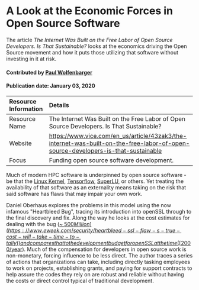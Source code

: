 # A Look at the Economic Forces in Open Source Software

<!--deck text start-->
The article *The Internet Was Built on the Free Labor of Open Source Developers.
Is That Sustainable?* looks at the economics driving the Open Source movement and how it puts those utilizing that software without investing in it at risk.
<!--deck text end-->

#### Contributed by [Paul Wolfenbarger](https://github.com/prwolfe "Paul Wolfenbarger's GitHub Profile")
#### Publication date: January 03, 2020

Resource Information | Details
:--- | :--- 
Resource Name | The Internet Was Built on the Free Labor of Open Source Developers. Is That Sustainable?
Website | https://www.vice.com/en_us/article/43zak3/the-internet-was-built-on-the-free-labor-of-open-source-developers-is-that-sustainable
Focus | Funding open source software development.

Much of modern HPC software is underpinned by open source software - be that the [Linux Kernel](https://github.com/torvalds/linux), [Tensorflow](https://github.com/tensorflow/tensorflow), [SuperLU](https://github.com/xiaoyeli/superlu), or others.
Yet treating the availability of that software as an externality means taking on the risk that said software has flaws that may impair your own work.

Daniel Oberhaus explores the problems in this model using the now infamous "Heartbleed Bug", tracing its introduction into openSSL through to the final discovery and fix.
Along the way he looks at the cost estimates for dealing with the bug ([~ $500 Million](https://www.eweek.com/security/heartbleed-ssl-flaw-s-true-cost-will-take-time-to-tally)) and compares that to the development budget for openSSL at the time ([$2000/year](http://veridicalsystems.com/blog/of-money-responsibility-and-pride)).
Much of the compensation for developers in open source work is non-monetary, forcing influence to be less direct.
The author traces a series of actions that organizations can take, including directly tasking employees to work on projects, establishing grants, and paying for support contracts to help assure the codes they rely on are robust and reliable without having the costs or direct control typical of traditional development.


<!---
Publish: yes
RSS update: 2019-09-13
Categories: planning, collaboration
Topics: Software interoperability, Funding sources and programs
Tags: Open Source Software
Level: 2
Prerequisites: defaults
Aggregate: none
--->
